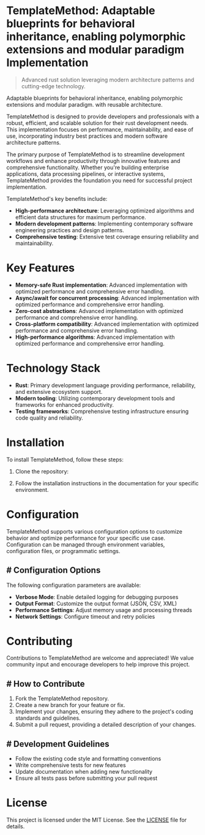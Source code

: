 <!-- fallback_TemplateMethod_20250810014554_80249 -->

# TemplateMethod: Adaptable blueprints for behavioral inheritance, enabling polymorphic extensions and modular paradigm Implementation
> Advanced rust solution leveraging modern architecture patterns and cutting-edge technology.

Adaptable blueprints for behavioral inheritance, enabling polymorphic extensions and modular paradigm. with reusable architecture.

TemplateMethod is designed to provide developers and professionals with a robust, efficient, and scalable solution for their rust development needs. This implementation focuses on performance, maintainability, and ease of use, incorporating industry best practices and modern software architecture patterns.

The primary purpose of TemplateMethod is to streamline development workflows and enhance productivity through innovative features and comprehensive functionality. Whether you're building enterprise applications, data processing pipelines, or interactive systems, TemplateMethod provides the foundation you need for successful project implementation.

TemplateMethod's key benefits include:

* **High-performance architecture**: Leveraging optimized algorithms and efficient data structures for maximum performance.
* **Modern development patterns**: Implementing contemporary software engineering practices and design patterns.
* **Comprehensive testing**: Extensive test coverage ensuring reliability and maintainability.

# Key Features

* **Memory-safe Rust implementation**: Advanced implementation with optimized performance and comprehensive error handling.
* **Async/await for concurrent processing**: Advanced implementation with optimized performance and comprehensive error handling.
* **Zero-cost abstractions**: Advanced implementation with optimized performance and comprehensive error handling.
* **Cross-platform compatibility**: Advanced implementation with optimized performance and comprehensive error handling.
* **High-performance algorithms**: Advanced implementation with optimized performance and comprehensive error handling.

# Technology Stack

* **Rust**: Primary development language providing performance, reliability, and extensive ecosystem support.
* **Modern tooling**: Utilizing contemporary development tools and frameworks for enhanced productivity.
* **Testing frameworks**: Comprehensive testing infrastructure ensuring code quality and reliability.

# Installation

To install TemplateMethod, follow these steps:

1. Clone the repository:


2. Follow the installation instructions in the documentation for your specific environment.

# Configuration

TemplateMethod supports various configuration options to customize behavior and optimize performance for your specific use case. Configuration can be managed through environment variables, configuration files, or programmatic settings.

## # Configuration Options

The following configuration parameters are available:

* **Verbose Mode**: Enable detailed logging for debugging purposes
* **Output Format**: Customize the output format (JSON, CSV, XML)
* **Performance Settings**: Adjust memory usage and processing threads
* **Network Settings**: Configure timeout and retry policies

# Contributing

Contributions to TemplateMethod are welcome and appreciated! We value community input and encourage developers to help improve this project.

## # How to Contribute

1. Fork the TemplateMethod repository.
2. Create a new branch for your feature or fix.
3. Implement your changes, ensuring they adhere to the project's coding standards and guidelines.
4. Submit a pull request, providing a detailed description of your changes.

## # Development Guidelines

* Follow the existing code style and formatting conventions
* Write comprehensive tests for new features
* Update documentation when adding new functionality
* Ensure all tests pass before submitting your pull request

# License

This project is licensed under the MIT License. See the [LICENSE](https://github.com/laurindoisaac/TemplateMethod/blob/main/LICENSE) file for details.
